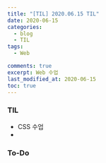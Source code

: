 ```yaml
---
title: "[TIL] 2020.06.15 TIL"
date: 2020-06-15
categories:
  - blog
  - TIL
tags:
  - Web

comments: true
excerpt: Web 수업
last_modified_at: 2020-06-15
toc: true
---
```


### TIL

- CSS 수업
- 


### To-Do
